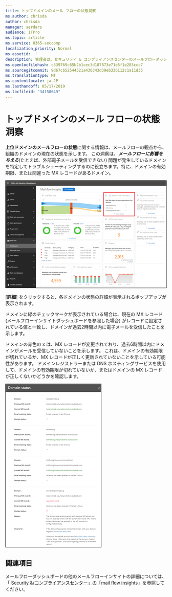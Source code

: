 ```yaml
---
title: トップドメインのメール フローの状態洞察　
ms.author: chrisda
author: chrisda
manager: serdars
audience: ITPro
ms.topic: article
ms.service: O365-seccomp
localization_priority: Normal
ms.assetid: ''
description: 管理者は、セキュリティ & コンプライアンスセンターのメールフローダッシュボードにある上位のドメインメールフローの状態について理解できます。
ms.openlocfilehash: c339769c65b2b1cec3d187873e71e5f1e283ccc7
ms.sourcegitcommit: 9d67cb52544321a430343d39eb336112c1a11d35
ms.translationtype: MT
ms.contentlocale: ja-JP
ms.lasthandoff: 05/17/2019
ms.locfileid: "34158649"
---
```

# <a name="top-domain-mail-flow-status-insight"></a>トップドメインのメール フローの状態洞察　

**上位ドメインのメールフローの状態**に関する情報は、メールフローの観点から、組織のドメインの現在の状態を示します。 この洞察は、***メールフローに影響を与える***(たとえば、外部電子メールを受信できない) 問題が発生しているドメインを特定してトラブルシューティングするのに役立ちます。特に、ドメインの有効期限、または間違った MX レコードがあるドメイン。

![セキュリティ & コンプライアンスセンターのメールフローダッシュボードにある上位ドメインフローの状態の洞察](media/domain-mail-flow-status-selected.png)

[**詳細**] をクリックすると、各ドメインの状態の詳細が表示されるポップアップが表示されます。

ドメインに緑のチェックマークが表示されている場合は、現在の MX レコード (メールフローインサイトダッシュボードを参照した場合) がレコードに設定されている値と一致し、ドメインが過去2時間以内に電子メールを受信したことを示します。

ドメインの赤色の x は、MX レコードが変更されており、過去6時間以内にドメインがメールを受信していないことを示します。 これは、ドメインの有効期限が切れているか、MX レコードが正しく更新されていないことを示している可能性があります。 ドメインレジストラーまたは DNS ホスティングサービスを使用して、ドメインの有効期限が切れていないか、またはドメインの MX レコードが正しくないかどうかを確認します。

![トップドメインフローの状態に関する詳細ポップアップ](media/domain-mail-flow-status-flyout.png)

## <a name="see-also"></a>関連項目

メールフローダッシュボードの他のメールフローインサイトの詳細については、「 [Security &/コンプライアンスセンター」の「mail flow insights](mail-flow-insights-v2.md)」を参照してください。
